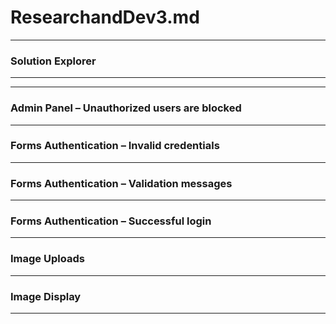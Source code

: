 # ResearchandDev3.md 
--- 
### Solution Explorer 

---

---
### Admin Panel – Unauthorized users are blocked

---

### Forms Authentication – Invalid credentials

---

### Forms Authentication – Validation messages

--- 

### Forms Authentication – Successful login

--- 

### Image Uploads 

---

### Image Display

---
